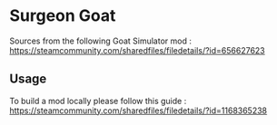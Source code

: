 # Surgeon Goat

Sources from the following Goat Simulator mod : https://steamcommunity.com/sharedfiles/filedetails/?id=656627623

## Usage

To build a mod locally please follow this guide : https://steamcommunity.com/sharedfiles/filedetails/?id=1168365238
